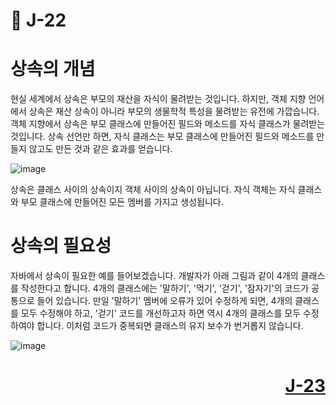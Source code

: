 # 📖 J-22

# 상속의 개념

현실 세계에서 상속은 부모의 재산을 자식이 물려받는 것입니다. 하지만, 객체 지향 언어에서 상속은 재산 상속이 아니라 부모의 생물학적 특성을 물려받는 유전에 가깝습니다. 객체 지향에서 상속은 부모 클래스에 만들어진 필드와 메소드를 자식 클래스가 물려받는 것입니다. 상속 선언만 하면, 자식 클래스는 부모 클래스에 만들어진 필드와 메소드를 만들지 않고도 만든 것과 같은 효과를 얻습니다.

![image](https://github.com/user-attachments/assets/f7f78114-1bea-4a09-92e5-12c50bf8f343)

<p>상속은 클래스 사이의 상속이지 객체 사이의 상속이 아닙니다. 자식 객체는 자식 클래스와 부모 클래스에 만들어진 모든 멤버를 가지고 생성됩니다.</p>

# 상속의 필요성

자바에서 상속이 필요한 예를 들어보겠습니다. 개발자가 아래 그림과 같이 4개의 클래스를 작성한다고 합니다. 4개의 클래스에는 '말하기', '먹기', '걷기', '잠자기'의 코드가 공통으로 들어 있습니다. 만일 '말하기' 멤버에 오류가 있어 수정하게 되면, 4개의 클래스를 모두 수정해야 하고, '걷기' 코드를 개선하고자 하면 역시 4개의 클래스를 모두 수정하여야 합니다. 이처럼 코드가 중복되면 클래스의 유지 보수가 번거롭지 않습니다.

![image](https://github.com/user-attachments/assets/9c3081b4-5e96-4c46-9670-9ab1206f3a13)




# <p align="right">[J-23](./J_23.md)</p>
